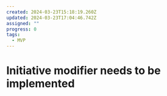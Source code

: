 ```yaml
---
created: 2024-03-23T15:18:19.260Z
updated: 2024-03-23T17:04:46.742Z
assigned: ""
progress: 0
tags:
  - MVP
---
```


# Initiative modifier needs to be implemented

